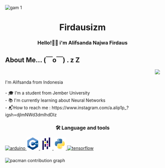 ![gam 1]()
<h1 align="center">Firdausizm


<h3 align="center">Hello!👋🏼 i'm Alifsanda Najwa Firdaus</h3>


<h2 align="left">About Me... (￣o￣) . z Z </h2>

<p align="left"> <a href="https://twitter.com/" target="blank"><height="150" src="https://media.giphy.com/media/M9gbBd9nbDrOTu1Mqx/giphy.gif" alt="" /></a> </p>
<div align="left">

<div align="right">
  <img height="150" src="https://media.giphy.com/media/M9gbBd9nbDrOTu1Mqx/giphy.gif"  />
</div>

<p align="left">I'm Alifsanda from Indonesia<br><br>- 🎓 I’m a student from Jember University<br>- 📚 I'm currently learning about Neural Networks<br>- 📬How to reach me : https://www.instagram.com/a.alip1p_?igsh=djlmNWd3dmlhdDIz</p>

###

<h3 align="center">🛠 Language and tools</h3>
<p align="left"> <a href="https://www.arduino.cc/" target="_blank" rel="noreferrer"> <img src="https://cdn.worldvectorlogo.com/logos/arduino-1.svg" alt="arduino" width="40" height="40"/> </a> <a href="https://www.w3schools.com/cpp/" target="_blank" rel="noreferrer"> <img src="https://raw.githubusercontent.com/devicons/devicon/master/icons/cplusplus/cplusplus-original.svg" alt="cplusplus" width="40" height="40"/> </a> <a href="https://pandas.pydata.org/" target="_blank" rel="noreferrer"> <img src="https://raw.githubusercontent.com/devicons/devicon/2ae2a900d2f041da66e950e4d48052658d850630/icons/pandas/pandas-original.svg" alt="pandas" width="40" height="40"/> </a> <a href="https://www.python.org" target="_blank" rel="noreferrer"> <img src="https://raw.githubusercontent.com/devicons/devicon/master/icons/python/python-original.svg" alt="python" width="40" height="40"/> </a> <a href="https://www.tensorflow.org" target="_blank" rel="noreferrer"> <img src="https://www.vectorlogo.zone/logos/tensorflow/tensorflow-icon.svg" alt="tensorflow" width="40" height="40"/> </a> </p>


###

<picture>
  <source media="(prefers-color-scheme: dark)" srcset="https://raw.githubusercontent.com/maurodesouza/maurodesouza/output/pacman-contribution-graph-dark.svg">
  <source media="(prefers-color-scheme: light)" srcset="https://raw.githubusercontent.com/maurodesouza/maurodesouza/output/pacman-contribution-graph.svg">
  <img alt="pacman contribution graph" src="https://raw.githubusercontent.com/maurodesouza/maurodesouza/output/pacman-contribution-graph.svg">
</picture>
